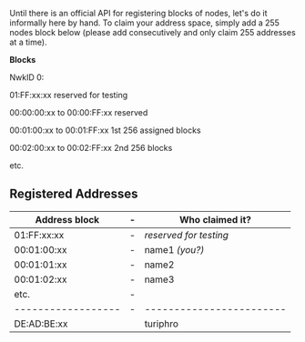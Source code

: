 Until there is an official API for registering blocks
of nodes, let's do it informally here by hand. To
claim your address space, simply add a 255 nodes block
below (please add consecutively and only claim 255 addresses at a time).

**Blocks**

NwkID 0:

01:FF:xx:xx reserved for testing

00:00:00:xx to 00:00:FF:xx reserved

00:01:00:xx to 00:01:FF:xx 1st 256 assigned blocks

00:02:00:xx to 00:02:FF:xx 2nd 256 blocks

etc.

## Registered Addresses
| Address block    |-| Who claimed it?        |
|------------------|-|------------------------|
| 01:FF:xx:xx      |-| *reserved for testing* |
| 00:01:00:xx      |-| name1 *(you?)*		  |
| 00:01:01:xx      |-| name2	   			  |
| 00:01:02:xx      |-| name3	   			  |
| etc.  		   |-| 						  |
|------------------|-|------------------------|
| DE:AD:BE:xx      | | turiphro               |

